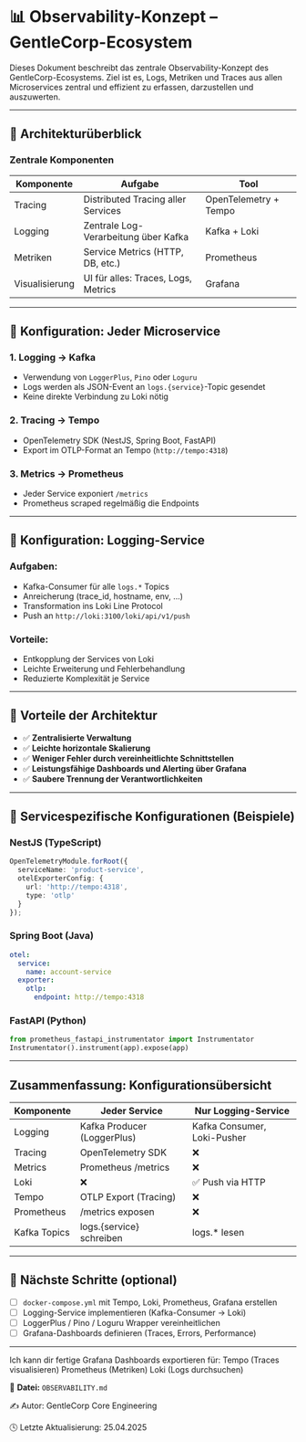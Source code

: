 # 📊 Observability-Konzept – GentleCorp-Ecosystem

Dieses Dokument beschreibt das zentrale Observability-Konzept des GentleCorp-Ecosystems. Ziel ist es, Logs, Metriken und Traces aus allen Microservices zentral und effizient zu erfassen, darzustellen und auszuwerten.

---

## 🧱 Architekturüberblick

### Zentrale Komponenten

| Komponente     | Aufgabe                                         | Tool             |
|----------------|--------------------------------------------------|------------------|
| Tracing        | Distributed Tracing aller Services               | OpenTelemetry + Tempo |
| Logging        | Zentrale Log-Verarbeitung über Kafka             | Kafka + Loki     |
| Metriken       | Service Metrics (HTTP, DB, etc.)                 | Prometheus       |
| Visualisierung | UI für alles: Traces, Logs, Metrics              | Grafana          |

---

## 🔁 Konfiguration: Jeder Microservice

### 1. Logging → Kafka
- Verwendung von `LoggerPlus`, `Pino` oder `Loguru`
- Logs werden als JSON-Event an `logs.{service}`-Topic gesendet
- Keine direkte Verbindung zu Loki nötig

### 2. Tracing → Tempo
- OpenTelemetry SDK (NestJS, Spring Boot, FastAPI)
- Export im OTLP-Format an Tempo (`http://tempo:4318`)

### 3. Metrics → Prometheus
- Jeder Service exponiert `/metrics`
- Prometheus scraped regelmäßig die Endpoints

---

## 🧩 Konfiguration: Logging-Service

### Aufgaben:
- Kafka-Consumer für alle `logs.*` Topics
- Anreicherung (trace_id, hostname, env, ...)
- Transformation ins Loki Line Protocol
- Push an `http://loki:3100/loki/api/v1/push`

### Vorteile:
- Entkopplung der Services von Loki
- Leichte Erweiterung und Fehlerbehandlung
- Reduzierte Komplexität je Service

---

## 🧠 Vorteile der Architektur

- ✅ **Zentralisierte Verwaltung**
- ✅ **Leichte horizontale Skalierung**
- ✅ **Weniger Fehler durch vereinheitlichte Schnittstellen**
- ✅ **Leistungsfähige Dashboards und Alerting über Grafana**
- ✅ **Saubere Trennung der Verantwortlichkeiten**

---

## 🔧 Servicespezifische Konfigurationen (Beispiele)

### NestJS (TypeScript)
```ts
OpenTelemetryModule.forRoot({
  serviceName: 'product-service',
  otelExporterConfig: {
    url: 'http://tempo:4318',
    type: 'otlp'
  }
});
```

### Spring Boot (Java)
```yaml
otel:
  service:
    name: account-service
  exporter:
    otlp:
      endpoint: http://tempo:4318
```

### FastAPI (Python)
```py
from prometheus_fastapi_instrumentator import Instrumentator
Instrumentator().instrument(app).expose(app)
```

---

## Zusammenfassung: Konfigurationsübersicht

| Komponente   | Jeder Service               | Nur Logging-Service         |
| -------------| ----------------------------| ----------------------------|
| Logging      | Kafka Producer (LoggerPlus) | Kafka Consumer, Loki-Pusher |
| Tracing      | OpenTelemetry SDK           | ❌                          |
| Metrics      | Prometheus /metrics         | ❌                          |
| Loki         | ❌                          | ✅ Push via HTTP            |
| Tempo        | OTLP Export (Tracing)       | ❌                          |
| Prometheus   | /metrics exposen            | ❌                          |
| Kafka Topics | logs.{service} schreiben    | logs.* lesen                |

---

## 🧭 Nächste Schritte (optional)

- [ ] `docker-compose.yml` mit Tempo, Loki, Prometheus, Grafana erstellen
- [ ] Logging-Service implementieren (Kafka-Consumer → Loki)
- [ ] LoggerPlus / Pino / Loguru Wrapper vereinheitlichen
- [ ] Grafana-Dashboards definieren (Traces, Errors, Performance)

---

Ich kann dir fertige Grafana Dashboards exportieren für:
Tempo (Traces visualisieren)
Prometheus (Metriken)
Loki (Logs durchsuchen)

📁 **Datei:** `OBSERVABILITY.md`

✍️ Autor: GentleCorp Core Engineering

🕓 Letzte Aktualisierung: 25.04.2025

